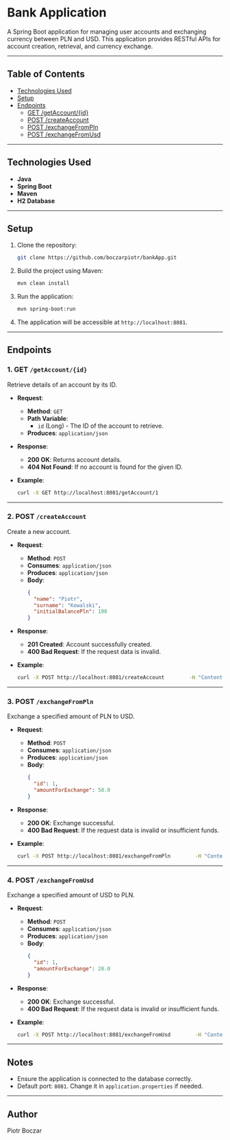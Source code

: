 
# Bank Application

A Spring Boot application for managing user accounts and exchanging currency between PLN and USD. This application provides RESTful APIs for account creation, retrieval, and currency exchange.

---

## Table of Contents
- [Technologies Used](#technologies-used)
- [Setup](#setup)
- [Endpoints](#endpoints)
  - [GET /getAccount/{id}](#get-getaccountid)
  - [POST /createAccount](#post-createaccount)
  - [POST /exchangeFromPln](#post-exchangefrompln)
  - [POST /exchangeFromUsd](#post-exchangefromusd)

---

## Technologies Used
- **Java**
- **Spring Boot**
- **Maven**
- **H2 Database**

---

## Setup
1. Clone the repository:
   ```bash
   git clone https://github.com/boczarpiotr/bankApp.git
   ```

2. Build the project using Maven:
   ```bash
   mvn clean install
   ```

3. Run the application:
   ```bash
   mvn spring-boot:run
   ```

4. The application will be accessible at `http://localhost:8081`.

---

## Endpoints

### 1. GET `/getAccount/{id}`
Retrieve details of an account by its ID.

- **Request**:
  - **Method**: `GET`
  - **Path Variable**: 
    - `id` (Long) - The ID of the account to retrieve.
  - **Produces**: `application/json`
  
- **Response**:
  - **200 OK**: Returns account details.
  - **404 Not Found**: If no account is found for the given ID.
  
- **Example**:
  ```bash
  curl -X GET http://localhost:8081/getAccount/1
  ```

---

### 2. POST `/createAccount`
Create a new account.

- **Request**:
  - **Method**: `POST`
  - **Consumes**: `application/json`
  - **Produces**: `application/json`
  - **Body**:
    ```json
    {
      "name": "Piotr",
      "surname": "Kowalski",
      "initialBalancePln": 100
    }
    ```
  
- **Response**:
  - **201 Created**: Account successfully created.
  - **400 Bad Request**: If the request data is invalid.

- **Example**:
  ```bash
  curl -X POST http://localhost:8081/createAccount        -H "Content-Type: application/json"        -d '{"name":"Piotr","surname":"Kowalski","initialBalancePln":100}'
  ```

---

### 3. POST `/exchangeFromPln`
Exchange a specified amount of PLN to USD.

- **Request**:
  - **Method**: `POST`
  - **Consumes**: `application/json`
  - **Produces**: `application/json`
  - **Body**:
    ```json
    {
      "id": 1,
      "amountForExchange": 50.0
    }
    ```
  
- **Response**:
  - **200 OK**: Exchange successful.
  - **400 Bad Request**: If the request data is invalid or insufficient funds.

- **Example**:
  ```bash
  curl -X POST http://localhost:8081/exchangeFromPln        -H "Content-Type: application/json"        -d '{"id":1,"amountForExchange":50.0}'
  ```

---

### 4. POST `/exchangeFromUsd`
Exchange a specified amount of USD to PLN.

- **Request**:
  - **Method**: `POST`
  - **Consumes**: `application/json`
  - **Produces**: `application/json`
  - **Body**:
    ```json
    {
      "id": 1,
      "amountForExchange": 20.0
    }
    ```
  
- **Response**:
  - **200 OK**: Exchange successful.
  - **400 Bad Request**: If the request data is invalid or insufficient funds.

- **Example**:
  ```bash
  curl -X POST http://localhost:8081/exchangeFromUsd        -H "Content-Type: application/json"        -d '{"id":1,"amountForExchange":20.0}'
  ```

---

## Notes
- Ensure the application is connected to the database correctly.
- Default port: `8081`. Change it in `application.properties` if needed.

---

## Author
Piotr Boczar
